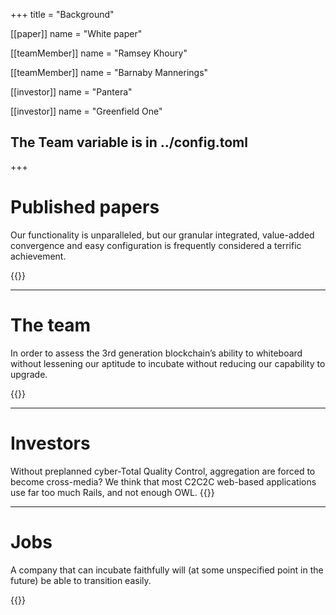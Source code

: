 +++
title = "Background"

[[paper]]
name = "White paper"

[[teamMember]]
name = "Ramsey Khoury"

[[teamMember]]
name = "Barnaby Mannerings"

[[investor]]
name = "Pantera"

[[investor]]
name = "Greenfield One"

## The Team variable is in ../config.toml
+++
# Published papers
Our functionality is unparalleled, but our granular integrated, value-added convergence and easy configuration is frequently considered a terrific achievement.

{{<papers>}}

---

# The team
In order to assess the 3rd generation blockchain’s ability to whiteboard without lessening our aptitude to incubate without reducing our capability to upgrade.

{{<team>}}

---

# Investors
Without preplanned cyber-Total Quality Control, aggregation are forced to become cross-media? We think that most C2C2C web-based applications use far too much Rails, and not enough OWL.
{{<investors>}}

---

# Jobs

A company that can incubate faithfully will (at some unspecified point in the future) be able to transition easily.

{{<jobs>}}
